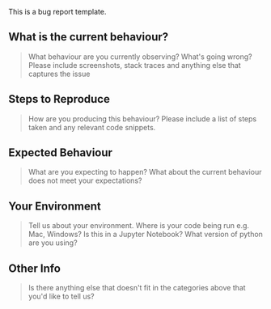 This is a bug report template.

## What is the current behaviour?

> What behaviour are you currently observing? What's going wrong? Please include screenshots, stack traces and anything else that captures the issue

## Steps to Reproduce

> How are you producing this behaviour? Please include a list of steps taken and any relevant code snippets.

## Expected Behaviour

> What are you expecting to happen? What about the current behaviour does not meet your expectations?

## Your Environment

> Tell us about your environment. Where is your code being run e.g. Mac, Windows? Is this in a Jupyter Notebook? What version of python are you using?

## Other Info

> Is there anything else that doesn't fit in the categories above that you'd like to tell us?
